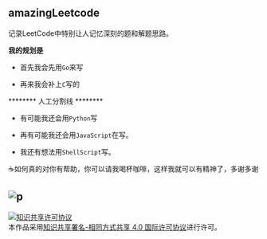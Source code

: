## amazingLeetcode

记录LeetCode中特别让人记忆深刻的题和解题思路。

**我的规划是** 

- 首先我会先用`Go`来写

- 再来我会补上`C`写的

******** 人工分割线 ******** 

- 有可能我还会用`Python`写

- 再有可能我还会用`JavaScript`在写。

- 我还有想法用`ShellScript`写。

☕️如何真的对你有帮助，你可以请我喝杯咖啡，这样我就可以有精神了，多谢多谢

![p](https://raw.githubusercontent.com/googege/Files/master/donate.png)
---
<a rel="license" href="http://creativecommons.org/licenses/by-sa/4.0/"><img alt="知识共享许可协议" style="border-width:0" src="https://i.creativecommons.org/l/by-sa/4.0/88x31.png" /></a><br />本作品采用<a rel="license" href="http://creativecommons.org/licenses/by-sa/4.0/">知识共享署名-相同方式共享 4.0 国际许可协议</a>进行许可。
